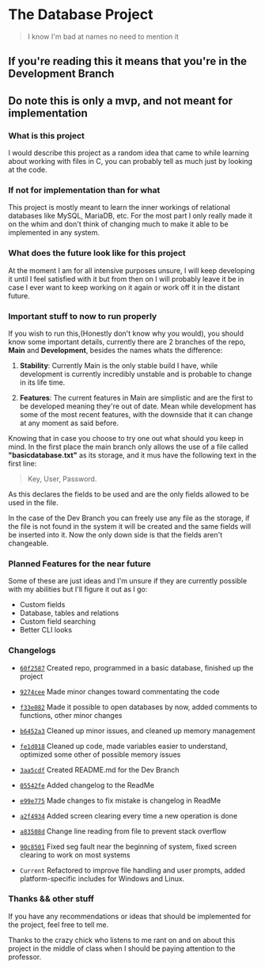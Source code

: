# The Database Project

> I know I'm bad at names no need to mention it

## **If you're reading this it means that you're in the Development Branch**

## **Do note this is only a mvp, and not meant for implementation**

### What is this project

I would describe this project as a random idea that came to while learning about working with files in C, you can probably tell as much just by looking at the code.

### If not for implementation than for what

This project is mostly meant to learn the inner workings of relational databases like MySQL, MariaDB, etc. For the most part I only really made it on the whim and don't think of changing much to make it able to be implemented in any system.

### What does the future look like for this project

At the moment I am for all intensive purposes unsure, I will keep developing it until I feel satisfied with it but from then on I will probably leave it be in case I ever want to keep working on it again or work off it in the distant future.

### Important stuff to now to run properly

If you wish to run this,(Honestly don't know why you would), you should know some important details, currently there are 2 branches of the repo, **Main** and **Development**, besides the names whats the difference:

1. **Stability**:
Currently Main is the only stable build I have, while development is currently incredibly unstable and is probable to change in its life time.

2. **Features**:
The current features in Main are simplistic and are the first to be developed meaning they're out of date. Mean while development has some of the most recent features, with the downside that it can change at any moment as said before.

Knowing that in case you choose to try one out what should you keep in mind. In the first place the main branch only allows the use of a file called **"basicdatabase.txt"** as its storage, and it mus have the following text in the first line:

> Key, User, Password.

As this declares the fields to be used and are the only fields allowed to be used in the file.

In the case of the Dev Branch you can freely use any file as the storage, if the file is not found in the system it will be created and the same fields will be inserted into it. Now the only down side is that the fields aren't changeable.

### Planned Features for the near future

Some of these are just ideas and I'm unsure if they are currently possible with my abilities but I'll figure it out as I go:

- Custom fields
- Database, tables and relations
- Custom field searching
- Better CLI looks

### Changelogs

- [`60f2587`](https://github.com/EfrenDaMo/DatabaseProyect/commit/60f2587b0c327275453a27d4aa31521f46be6a09) Created repo, programmed in a basic database, finished up the project

- [`9274cee`](https://github.com/EfrenDaMo/DatabaseProyect/commit/9274ceec72b11ca8b42180086ad14aafd6e1c7b5) Made minor changes toward commentating the code

- [`f33e082`](https://github.com/EfrenDaMo/DatabaseProyect/commit/f33e082e987a0b235268d41b03a74a76ef7ae8ac) Made it possible to open databases by now, added comments to functions, other minor changes

- [`b6452a3`](https://github.com/EfrenDaMo/DatabaseProyect/commit/b6452a37e8fda66f6498da95e7c9f41465aaf654) Cleaned up minor issues, and cleaned up memory management

- [`fe1d018`](https://github.com/EfrenDaMo/DatabaseProyect/commit/fe1d0186ab3f42d3e837f60e6cc877a9454b56d1) Cleaned up code, made variables easier to understand, optimized some other of possible memory issues

- [`3aa5cdf`](https://github.com/EfrenDaMo/DatabaseProyect/commit/3aa5cdf3ef44478f88c94dcf6576d81fba16f36e) Created README.md for the Dev Branch

- [`05542fe`](https://github.com/EfrenDaMo/DatabaseProyect/commit/05542fe19742b971e582a44a3110cb1ee9812d82) Added changelog to the ReadMe

- [`e99e775`](https://github.com/EfrenDaMo/DatabaseProyect/commit/e99e775d002bcd4daf0cfead9a47a9e9b9b611a0) Made changes to fix mistake is changelog in ReadMe

- [`a2f4934`](https://github.com/EfrenDaMo/DatabaseProyect/commit/a2f493484de71248aa4265388a2bff847818b092) Added screen clearing every time a new operation is done

- [`a83508d`](https://github.com/EfrenDaMo/DatabaseProyect/commit/a83508dfeeacaf1d3a7643c13ab71b2bed3c178f) Change line reading from file to prevent stack overflow

- [`90c8501`](https://github.com/EfrenDaMo/DatabaseProyect/commit/90c8501e5e04315a42974a367dbe4f88a1dc6795) Fixed seg fault near the beginning of system, fixed screen clearing to work on most systems

- `Current` Refactored to improve file handling and user prompts, added platform-specific includes for Windows and Linux.

### Thanks && other stuff

If you have any recommendations or ideas that should be implemented for the project, feel free to tell me.

Thanks to the crazy chick who listens to me rant on and on about this project in the middle of class when I should be paying attention to the professor.
